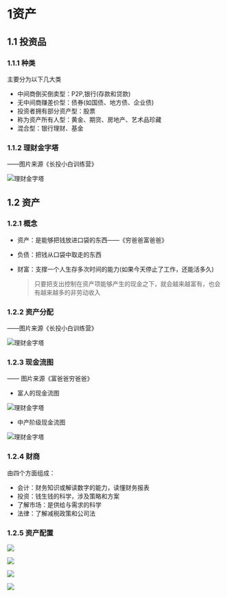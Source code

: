# 1资产
## 1.1 投资品
### 1.1.1 种类

主要分为以下几大类

- 中间商倒买倒卖型：P2P,银行(存款和贷款)
- 无中间商赚差价型：债券(如国债、地方债、企业债)
- 投资者拥有部分资产型：股票
- 称为资产所有人型：黄金、期货、房地产、艺术品珍藏
- 混合型：银行理财、基金

### 1.1.2 理财金字塔

——图片来源《长投小白训练营》

![理财金字塔](./pic/理财金字塔.jpg)

## 1.2  资产

### 1.2.1 概念

- 资产：是能够把钱放进口袋的东西——《穷爸爸富爸爸》

- 负债：把钱从口袋中取走的东西

- 财富：支撑一个人生存多次时间的能力(如果今天停止了工作，还能活多久)

  > 只要把支出控制在资产项能够产生的现金之下，就会越来越富有，也会有越来越多的非劳动收入

### 1.2.2 资产分配

——图片来源《长投小白训练营》

![理财金字塔](./pic/资产分配.jpg)

### 1.2.3 现金流图

—— 图片来源《富爸爸穷爸爸》

- 富人的现金流图

![理财金字塔](./pic/富人的现金流图.jpg)

- 中产阶级现金流图

![理财金字塔](./pic/中产阶级现金流图.jpg)



### 1.2.4 财商

由四个方面组成：

- 会计：财务知识或解读数字的能力，读懂财务报表
- 投资：钱生钱的科学，涉及策略和方案
- 了解市场：是供给与需求的科学
- 法律：了解减税政策和公司法

### 1.2.5 资产配置

![](./pic/资产配置1.png)

![](./pic/资产配置2.png)

![](./pic/资产配置3.png)

![](./pic/资产配置4.png)